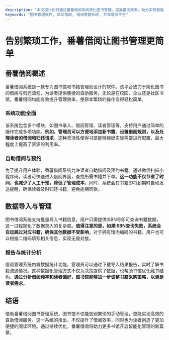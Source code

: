```yaml
---
description: "本文探讨如何通过番薯借阅系统简化图书管理，提高借阅效率，助力实现智能化管理。"
keywords: "图书管理软件, 自助借阅, 借阅管理系统, 共享借阅平台"
---
```

# 告别繁琐工作，番薯借阅让图书管理更简单

## 番薯借阅概述

番薯借阅系统是一款专为图书馆和书籍管理而设计的软件。该平台致力于简化图书的借阅与归还流程，为读者提供便捷的自助服务。无论是在校园、企业还是社区书馆，番薯借阅均能有效提升管理效率，使原本繁琐的操作变得轻松简单。

### 系统功能全面

该系统包含多个模块，如图书录入、借阅管理、读者管理等，支持用户通过简单的操作完成多项功能。**例如，管理员可以方便地添加新书籍、设置借阅规则，以及处理读者的借阅和归还请求**。这种灵活性使得书馆能够根据实际需要进行配置，最大程度上提高了资源的利用率。

### 自助借阅与预约

为了提升用户体验，番薯借阅系统允许读者自助借阅及预约书籍。通过微信扫描小程序码，读者可快速进入借阅界面，查找所需书籍并下单。**这一功能不仅节省了时间，也减少了人工干预，降低了管理成本**。同时，系统会在书籍即将到期时自动发送提醒，确保读者及时归还书籍，避免逾期罚款。

## 数据导入与管理

图书借阅系统支持批量导入书籍信息，用户只需提供ISBN号即可查询书籍数据，这一过程简化了数据录入的复杂度。**值得注意的是，如果ISBN查询失败，系统会自动跳过对应书籍，确保其他数据不受影响**。对于拥有馆内编码的书籍，用户也可以根据二维码填写相关信息，实现无缝对接。

### 报告与统计分析

借阅管理系统内置数据统计功能，管理员可以通过下载导入结果报告，实时了解书籍流通情况。这种数据化管理方式不仅为决策提供了依据，也帮助书馆优化藏书结构。**通过分析借阅频率和读者偏好，图书馆能够进一步调整书籍采购策略，以满足读者需求**。

## 结语

借助番薯借阅图书管理系统，图书馆不仅能告别繁琐的手动管理，更能实现高效的自助借阅服务。这一系统的推出，不仅提升了借阅效率，同时也为读者创造了更加便捷的阅读环境。通过持续优化，番薯借阅将助力更多书馆开启智能化管理的新篇章。
